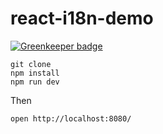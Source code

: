# react-i18n-demo

[![Greenkeeper badge](https://badges.greenkeeper.io/yujiangshui/react-i18n-demo.svg)](https://greenkeeper.io/)

```
git clone
npm install
npm run dev
```

Then

```
open http://localhost:8080/
```